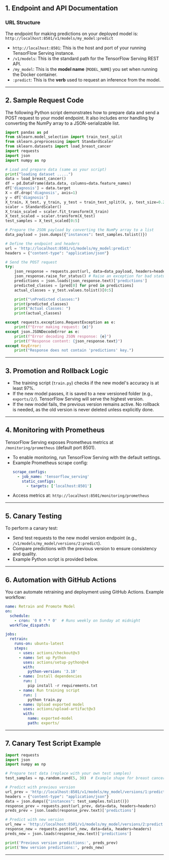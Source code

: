 ## 1. Endpoint and API Documentation

### **URL Structure**
The endpoint for making predictions on your deployed model is:
`http://localhost:8501/v1/models/my_model:predict`

-   `http://localhost:8501`: This is the host and port of your running TensorFlow Serving instance.
-   `/v1/models`: This is the standard path for the TensorFlow Serving REST API.
-   `/my_model`: This is the **model name** (`MODEL_NAME`) you set when running the Docker container.
-   `:predict`: This is the **verb** used to request an inference from the model.

---

## 2. Sample Request Code

The following Python script demonstrates how to prepare data and send a POST request to your model endpoint. It also includes error handling by converting the NumPy array to a JSON-serializable list.

```python
import pandas as pd
from sklearn.model_selection import train_test_split
from sklearn.preprocessing import StandardScaler
from sklearn.datasets import load_breast_cancer
import requests
import json
import numpy as np

# Load and prepare data (same as your script)
print("loading dataset .....")
data = load_breast_cancer()
df = pd.DataFrame(data.data, columns=data.feature_names)
df['diagnosis'] = data.target
X = df.drop('diagnosis', axis=1)
y = df['diagnosis']
X_train, X_test, y_train, y_test = train_test_split(X, y, test_size=0.2, random_state=42)
scaler = StandardScaler()
X_train_scaled = scaler.fit_transform(X_train)
X_test_scaled = scaler.transform(X_test)
test_samples = X_test_scaled[0:5]

# Prepare the JSON payload by converting the NumPy array to a list
data_payload = json.dumps({"instances": test_samples.tolist()})

# Define the endpoint and headers
url = 'http://localhost:8501/v1/models/my_model:predict'
headers = {"content-type": "application/json"}

# Send the POST request
try:
    json_response = requests.post(url, data=data_payload, headers=headers)
    json_response.raise_for_status() # Raise an exception for bad status codes
    predictions = json.loads(json_response.text)['predictions']
    predicted_classes = [pred[0] for pred in predictions]
    actual_classes = y_test.values.tolist()[0:5]

    print("\nPredicted classes:")
    print(predicted_classes)
    print("Actual classes: ")
    print(actual_classes)

except requests.exceptions.RequestException as e:
    print(f"Error making request: {e}")
except json.JSONDecodeError as e:
    print(f"Error decoding JSON response: {e}")
    print(f"Response content: {json_response.text}")
except KeyError:
    print("Response does not contain 'predictions' key.")
```

---

## 3. Promotion and Rollback Logic

- The training script (`train.py`) checks if the new model's accuracy is at least 97%.
- If the new model passes, it is saved to a new versioned folder (e.g., `exports/2/`). TensorFlow Serving will serve the highest version.
- If the new model fails, the previous version remains active. No rollback is needed, as the old version is never deleted unless explicitly done.

---

## 4. Monitoring with Prometheus

TensorFlow Serving exposes Prometheus metrics at `/monitoring/prometheus` (default port 8501).

- To enable monitoring, run TensorFlow Serving with the default settings.
- Example Prometheus scrape config:
  ```yaml
  scrape_configs:
    - job_name: 'tensorflow_serving'
      static_configs:
        - targets: ['localhost:8501']
  ```
- Access metrics at: `http://localhost:8501/monitoring/prometheus`

---

## 5. Canary Testing

To perform a canary test:
- Send test requests to the new model version endpoint (e.g., `/v1/models/my_model/versions/2:predict`).
- Compare predictions with the previous version to ensure consistency and quality.
- Example Python script is provided below.

---

## 6. Automation with GitHub Actions

You can automate retraining and deployment using GitHub Actions. Example workflow:

```yaml
name: Retrain and Promote Model
on:
  schedule:
    - cron: '0 0 * * 0'  # Runs weekly on Sunday at midnight
  workflow_dispatch:

jobs:
  retrain:
    runs-on: ubuntu-latest
    steps:
      - uses: actions/checkout@v3
      - name: Set up Python
        uses: actions/setup-python@v4
        with:
          python-version: '3.10'
      - name: Install dependencies
        run: |
          pip install -r requirements.txt
      - name: Run training script
        run: |
          python train.py
      - name: Upload exported model
        uses: actions/upload-artifact@v3
        with:
          name: exported-model
          path: exports/
```

---

## 7. Canary Test Script Example

```python
import requests
import json
import numpy as np

# Prepare test data (replace with your own test samples)
test_samples = np.random.rand(5, 30)  # Example shape for breast cancer dataset

# Predict with previous version
url_prev = 'http://localhost:8501/v1/models/my_model/versions/1:predict'
headers = {"content-type": "application/json"}
data = json.dumps({"instances": test_samples.tolist()})
response_prev = requests.post(url_prev, data=data, headers=headers)
preds_prev = json.loads(response_prev.text)['predictions']

# Predict with new version
url_new = 'http://localhost:8501/v1/models/my_model/versions/2:predict'
response_new = requests.post(url_new, data=data, headers=headers)
preds_new = json.loads(response_new.text)['predictions']

print('Previous version predictions:', preds_prev)
print('New version predictions:', preds_new)
```

---
